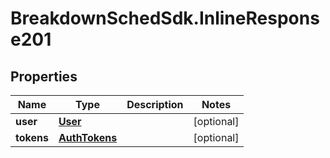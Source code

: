 # BreakdownSchedSdk.InlineResponse201

## Properties

Name | Type | Description | Notes
------------ | ------------- | ------------- | -------------
**user** | [**User**](User.md) |  | [optional] 
**tokens** | [**AuthTokens**](AuthTokens.md) |  | [optional] 


